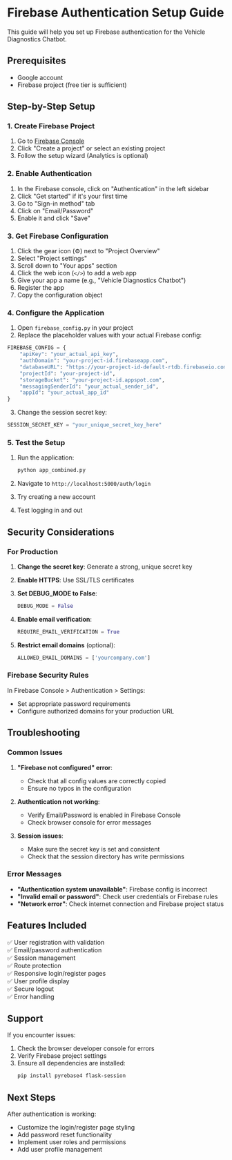# Firebase Authentication Setup Guide

This guide will help you set up Firebase authentication for the Vehicle Diagnostics Chatbot.

## Prerequisites

- Google account
- Firebase project (free tier is sufficient)

## Step-by-Step Setup

### 1. Create Firebase Project

1. Go to [Firebase Console](https://console.firebase.google.com/)
2. Click "Create a project" or select an existing project
3. Follow the setup wizard (Analytics is optional)

### 2. Enable Authentication

1. In the Firebase console, click on "Authentication" in the left sidebar
2. Click "Get started" if it's your first time
3. Go to "Sign-in method" tab
4. Click on "Email/Password" 
5. Enable it and click "Save"

### 3. Get Firebase Configuration

1. Click the gear icon (⚙️) next to "Project Overview"
2. Select "Project settings"
3. Scroll down to "Your apps" section
4. Click the web icon (`</>`) to add a web app
5. Give your app a name (e.g., "Vehicle Diagnostics Chatbot")
6. Register the app
7. Copy the configuration object

### 4. Configure the Application

1. Open `firebase_config.py` in your project
2. Replace the placeholder values with your actual Firebase config:

```python
FIREBASE_CONFIG = {
    "apiKey": "your_actual_api_key",
    "authDomain": "your-project-id.firebaseapp.com",
    "databaseURL": "https://your-project-id-default-rtdb.firebaseio.com",
    "projectId": "your-project-id",
    "storageBucket": "your-project-id.appspot.com",
    "messagingSenderId": "your_actual_sender_id",
    "appId": "your_actual_app_id"
}
```

3. Change the session secret key:
```python
SESSION_SECRET_KEY = "your_unique_secret_key_here"
```

### 5. Test the Setup

1. Run the application:
   ```bash
   python app_combined.py
   ```

2. Navigate to `http://localhost:5000/auth/login`
3. Try creating a new account
4. Test logging in and out

## Security Considerations

### For Production

1. **Change the secret key**: Generate a strong, unique secret key
2. **Enable HTTPS**: Use SSL/TLS certificates
3. **Set DEBUG_MODE to False**:
   ```python
   DEBUG_MODE = False
   ```

4. **Enable email verification**:
   ```python
   REQUIRE_EMAIL_VERIFICATION = True
   ```

5. **Restrict email domains** (optional):
   ```python
   ALLOWED_EMAIL_DOMAINS = ['yourcompany.com']
   ```

### Firebase Security Rules

In Firebase Console > Authentication > Settings:
- Set appropriate password requirements
- Configure authorized domains for your production URL

## Troubleshooting

### Common Issues

1. **"Firebase not configured" error**:
   - Check that all config values are correctly copied
   - Ensure no typos in the configuration

2. **Authentication not working**:
   - Verify Email/Password is enabled in Firebase Console
   - Check browser console for error messages

3. **Session issues**:
   - Make sure the secret key is set and consistent
   - Check that the session directory has write permissions

### Error Messages

- **"Authentication system unavailable"**: Firebase config is incorrect
- **"Invalid email or password"**: Check user credentials or Firebase rules
- **"Network error"**: Check internet connection and Firebase project status

## Features Included

✅ User registration with validation  
✅ Email/password authentication  
✅ Session management  
✅ Route protection  
✅ Responsive login/register pages  
✅ User profile display  
✅ Secure logout  
✅ Error handling  

## Support

If you encounter issues:
1. Check the browser developer console for errors
2. Verify Firebase project settings
3. Ensure all dependencies are installed:
   ```bash
   pip install pyrebase4 flask-session
   ```

## Next Steps

After authentication is working:
- Customize the login/register page styling
- Add password reset functionality
- Implement user roles and permissions
- Add user profile management